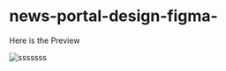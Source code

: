 # news-portal-design-figma-

Here is the Preview 

![sssssss](https://user-images.githubusercontent.com/102616376/168630152-b95558a1-67a0-413b-9f2b-48287f687537.png)

